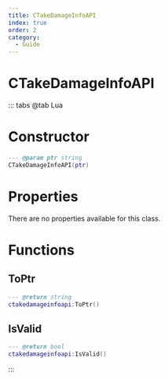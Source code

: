 ```yaml
---
title: CTakeDamageInfoAPI
index: true
order: 2
category:
  - Guide
---
```


# CTakeDamageInfoAPI

::: tabs
@tab Lua
# Constructor
```lua
--- @param ptr string
CTakeDamageInfoAPI(ptr)
```
# Properties
There are no properties available for this class.
# Functions
## ToPtr
```lua
--- @return string
ctakedamageinfoapi:ToPtr()
```
## IsValid
```lua
--- @return bool
ctakedamageinfoapi:IsValid()
```

:::